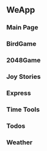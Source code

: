 ## WeApp

### Main Page

### BirdGame

### 2048Game

### Joy Stories

### Express

### Time Tools

### Todos

### Weather